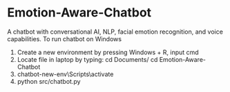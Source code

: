 # Emotion-Aware-Chatbot
A chatbot with conversational AI, NLP, facial emotion recognition, and voice capabilities.
To run chatbot on Windows
1. Create a new environment by pressing Windows + R, input cmd
2. Locate file in laptop by typing: cd Documents/ cd Emotion-Aware-Chatbot
3. chatbot-new-env\Scripts\activate
4. python src/chatbot.py
